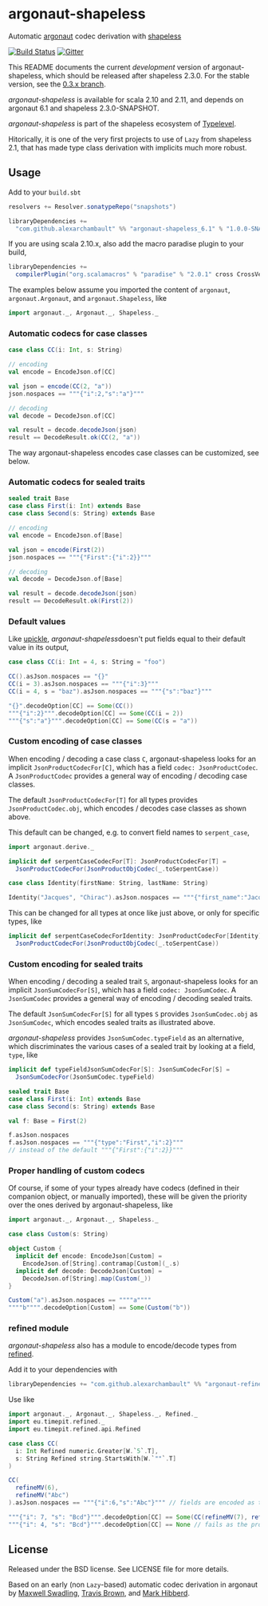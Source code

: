 # argonaut-shapeless

Automatic [argonaut](https://github.com/argonaut-io/argonaut) codec derivation with [shapeless](https://github.com/milessabin/shapeless)

[![Build Status](https://travis-ci.org/alexarchambault/argonaut-shapeless.svg)](https://travis-ci.org/alexarchambault/argonaut-shapeless)
[![Gitter](https://badges.gitter.im/Join%20Chat.svg)](https://gitter.im/alexarchambault/argonaut-shapeless?utm_source=badge&utm_medium=badge&utm_campaign=pr-badge&utm_content=badge)

This README documents the current *development* version of argonaut-shapeless,
which should be released after shapeless 2.3.0. For the stable version, see
the [0.3.x branch](https://github.com/alexarchambault/argonaut-shapeless/tree/0.3.x).

*argonaut-shapeless* is available for scala 2.10 and 2.11, and depends on argonaut 6.1 and shapeless 2.3.0-SNAPSHOT.

*argonaut-shapeless* is part of the shapeless ecosystem of
[Typelevel](http://typelevel.org/).

Hitorically, it is one of the very first projects to use of `Lazy` from shapeless 2.1,
that has made type class derivation with implicits much more robust.

## Usage

Add to your `build.sbt`
```scala
resolvers += Resolver.sonatypeRepo("snapshots")

libraryDependencies +=
  "com.github.alexarchambault" %% "argonaut-shapeless_6.1" % "1.0.0-SNAPSHOT"
```

If you are using scala 2.10.x, also add the macro paradise plugin to your build,
```scala
libraryDependencies +=
  compilerPlugin("org.scalamacros" % "paradise" % "2.0.1" cross CrossVersion.full)
```

The examples below assume you imported the content of
`argonaut`, `argonaut.Argonaut`, and `argonaut.Shapeless`, like
```scala
import argonaut._, Argonaut._, Shapeless._
```

### Automatic codecs for case classes

```scala
case class CC(i: Int, s: String)

// encoding
val encode = EncodeJson.of[CC]

val json = encode(CC(2, "a"))
json.nospaces == """{"i":2,"s":"a"}"""

// decoding
val decode = DecodeJson.of[CC]

val result = decode.decodeJson(json)
result == DecodeResult.ok(CC(2, "a"))
```




The way argonaut-shapeless encodes case classes can be customized, see below.

### Automatic codecs for sealed traits

```scala
sealed trait Base
case class First(i: Int) extends Base
case class Second(s: String) extends Base

// encoding
val encode = EncodeJson.of[Base]

val json = encode(First(2))
json.nospaces == """{"First":{"i":2}}"""

// decoding
val decode = DecodeJson.of[Base]

val result = decode.decodeJson(json)
result == DecodeResult.ok(First(2))
```




### Default values

Like [upickle](https://github.com/lihaoyi/upickle-pprint/), *argonaut-shapeless*doesn't put fields equal to their default value in its output,

```scala
case class CC(i: Int = 4, s: String = "foo")

CC().asJson.nospaces == "{}"
CC(i = 3).asJson.nospaces == """{"i":3}"""
CC(i = 4, s = "baz").asJson.nospaces == """{"s":"baz"}"""

"{}".decodeOption[CC] == Some(CC())
"""{"i":2}""".decodeOption[CC] == Some(CC(i = 2))
"""{"s":"a"}""".decodeOption[CC] == Some(CC(s = "a"))
```




### Custom encoding of case classes

When encoding / decoding a case class `C`, argonaut-shapeless looks
for an implicit `JsonProductCodecFor[C]`, which has a field
`codec: JsonProductCodec`. A `JsonProductCodec` provides a general way of
encoding / decoding case classes.

The default `JsonProductCodecFor[T]` for all types provides
`JsonProductCodec.obj`, which encodes / decodes case classes as shown above.

This default can be changed, e.g. to convert field names to `serpent_case`,




```scala
import argonaut.derive._

implicit def serpentCaseCodecFor[T]: JsonProductCodecFor[T] =
  JsonProductCodecFor(JsonProductObjCodec(_.toSerpentCase))

case class Identity(firstName: String, lastName: String)

Identity("Jacques", "Chirac").asJson.nospaces == """{"first_name":"Jacques","last_name":"Chirac"}"""
```







This can be changed for all types at once like just above, or only for specific
types, like
```scala
implicit def serpentCaseCodecForIdentity: JsonProductCodecFor[Identity] =
  JsonProductCodecFor(JsonProductObjCodec(_.toSerpentCase))
```




### Custom encoding for sealed traits

When encoding / decoding a sealed trait `S`, argonaut-shapeless looks
for an implicit `JsonSumCodecFor[S]`, which has a field
`codec: JsonSumCodec`. A `JsonSumCodec` provides a general way of
encoding / decoding sealed traits.

The default `JsonSumCodecFor[S]` for all types `S` provides
`JsonSumCodec.obj` as `JsonSumCodec`, which encodes sealed traits
as illustrated above.

*argonaut-shapeless* provides `JsonSumCodec.typeField` as an alternative,
which discriminates the various cases of a sealed trait by looking
at a field, `type`, like

```scala
implicit def typeFieldJsonSumCodecFor[S]: JsonSumCodecFor[S] =
  JsonSumCodecFor(JsonSumCodec.typeField)

sealed trait Base
case class First(i: Int) extends Base
case class Second(s: String) extends Base

val f: Base = First(2)

f.asJson.nospaces
f.asJson.nospaces == """{"type":"First","i":2}"""
// instead of the default """{"First":{"i":2}}"""
```




### Proper handling of custom codecs

Of course, if some of your types already have codecs (defined in their
companion object, or manually imported), these will be given the priority
over the ones derived by argonaut-shapeless, like

```scala
import argonaut._, Argonaut._, Shapeless._

case class Custom(s: String)

object Custom {
  implicit def encode: EncodeJson[Custom] =
    EncodeJson.of[String].contramap[Custom](_.s)
  implicit def decode: DecodeJson[Custom] =
    DecodeJson.of[String].map(Custom(_))
}
```




```scala
Custom("a").asJson.nospaces == """"a""""
""""b"""".decodeOption[Custom] == Some(Custom("b"))
```




### refined module

*argonaut-shapeless* also has a module to encode/decode types from
[refined](https://github.com/fthomas/refined).

Add it to your dependencies with
```scala
libraryDependencies += "com.github.alexarchambault" %% "argonaut-refined_6.1" % "1.0.0-SNAPSHOT"
```

Use like
```scala
import argonaut._, Argonaut._, Shapeless._, Refined._
import eu.timepit.refined._
import eu.timepit.refined.api.Refined

case class CC(
  i: Int Refined numeric.Greater[W.`5`.T],
  s: String Refined string.StartsWith[W.`""`.T]
)

CC(
  refineMV(6),
  refineMV("Abc")
).asJson.nospaces == """{"i":6,"s":"Abc"}""" // fields are encoded as their underlying type

"""{"i": 7, "s": "Bcd"}""".decodeOption[CC] == Some(CC(refineMV(7), refineMV("Bcd")))
"""{"i": 4, "s": "Bcd"}""".decodeOption[CC] == None // fails as the provided `i` doesn't meet the predicate ``GreaterThan[W.`5`.T]``
```




## License

Released under the BSD license. See LICENSE file for more details.

Based on an early (non `Lazy`-based) automatic codec derivation in argonaut
by [Maxwell Swadling](https://github.com/maxpow4h),
[Travis Brown](https://github.com/travisbrown), and
[Mark Hibberd](https://github.com/markhibberd).

